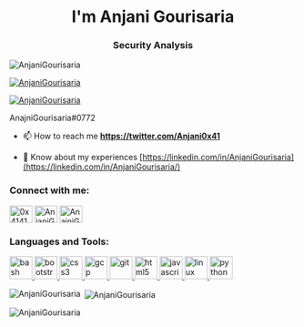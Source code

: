 <h1 align="center">I'm Anjani Gourisaria </h1>
<h3 align="center">Security Analysis</h3>

<p align="left"> <img
        src="https://komarev.com/ghpvc/?username=AnjaniGourisaria&label=Profile%20views&color=0e75b6&style=flat"
        alt="AnjaniGourisaria" /> </p>

<p align="left"> <a href="https://github.com/ryo-ma/github-profile-trophy"><img
            src="https://github-profile-trophy.vercel.app/?username=AnjaniGourisaria" alt="AnjaniGourisaria" /></a> </p>

<p align="left"> <a href="https://twitter.com/Anjani0x41" target="blank"><img
            src="https://img.shields.io/twitter/follow/Anjani0x41?logo=twitter&style=for-the-badge"
            alt="AnjaniGourisaria" /></a> </p>
AnajniGourisaria#0772

<!-- - 🔭 I’m currently working on ** <JOBS> ** -->

<!-- - 🌱 I’m currently learning **<Learing>** -->

<!-- - 💬 Ask me about **<Ask>** -->

- 📫 How to reach me **https://twitter.com/Anjani0x41**

- 📄 Know about my experiences [https://linkedin.com/in/AnjaniGourisaria](https://linkedin.com/in/AnjaniGourisaria/)

<h3 align="left">Connect with me:</h3>
<p align="left">
<a href="https://twitter.com/Anjani0x41" target="blank"><img align="center" src="https://www.vectorlogo.zone/logos/twitter/twitter-official.svg" alt="0x41414141" height="30" width="40" /></a>
<a href="https://linkedin.com/in/AnjaniGourisaria" target="blank"><img align="center" src="https://www.vectorlogo.zone/logos/linkedin/linkedin-tile.svg" alt="AnjaniGourisaria" height="30" width="40" /></a>
<a href="https://discord.gg/AnajniGourisaria#0772" target="blank"><img align="center" src="https://www.vectorlogo.zone/logos/discordapp/discordapp-tile.svg" alt="AnajniGourisaria#0772" height="30" width="40" /></a>
</p>
<h3 align="left">Languages and Tools:</h3>
<p align="left">
<a href="https://www.gnu.org/software/bash/" target="_blank"> <img src="https://www.vectorlogo.zone/logos/gnu_bash/gnu_bash-icon.svg" 
alt="bash" width="40" height="40" /> </a> 
<a href="https://getbootstrap.com" target="_blank"> <img src="https://www.vectorlogo.zone/logos/getbootstrap/getbootstrap-icon.svg"
alt="bootstrap" width="40" height="40" /> </a>
<a href="https://www.w3schools.com/css/" target="_blank"> <img src="https://www.vectorlogo.zone/logos/w3_css/w3_css-icon.svg"
alt="css3" width="40" height="40" /> </a>
<a href="https://cloud.google.com" target="_blank"> <img src="https://www.vectorlogo.zone/logos/google_cloud/google_cloud-icon.svg" 
alt="gcp" width="40" height="40" /> </a>
<a href="https://git-scm.com/" target="_blank"> <img src="https://www.vectorlogo.zone/logos/git-scm/git-scm-icon.svg" 
alt="git" width="40" height="40" /> </a>
<a href="https://www.w3.org/html/" target="_blank"> <img src="https://www.vectorlogo.zone/logos/w3_html5/w3_html5-icon.svg"
alt="html5" width="40" height="40" /> </a>
<a href="https://developer.mozilla.org/en-US/docs/Web/JavaScript" target="_blank"> <img src="https://www.vectorlogo.zone/logos/javascript/javascript-icon.svg"
alt="javascript" width="40" height="40" /> </a>
<a href="https://www.linux.org/" target="_blank"> <img src="https://www.vectorlogo.zone/logos/linux/linux-icon.svg" 
alt="linux" width="40" height="40" /> </a>
<a href="https://www.python.org" target="_blank"> <img src="https://www.vectorlogo.zone/logos/python/python-icon.svg"
alt="python" width="40" height="40" /> </a>    </p>

<p><img align="left" src="https://github-readme-stats.vercel.app/api/top-langs?username=AnjaniGourisaria&show_icons=true&locale=en&layout=compact"
alt="AnjaniGourisaria" /></p>

<p>&nbsp;<img align="center" src="https://github-readme-stats.vercel.app/api?username=AnjaniGourisaria&show_icons=true&locale=en"
alt="AnjaniGourisaria" /></p>

<p><img align="center" src="https://github-readme-streak-stats.herokuapp.com/?user=AnjaniGourisaria&" alt="AnjaniGourisaria" /></p>
